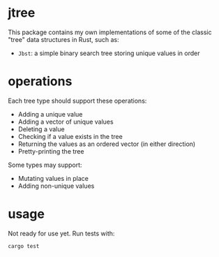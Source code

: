 # jtree

This package contains my own implementations of some of the classic "tree" data structures in Rust, such as:

- `Jbst`: a simple binary search tree storing unique values in order

# operations

Each tree type should support these operations:

- Adding a unique value
- Adding a vector of unique values
- Deleting a value
- Checking if a value exists in the tree
- Returning the values as an ordered vector (in either direction)
- Pretty-printing the tree

Some types may support:

- Mutating values in place
- Adding non-unique values

# usage

Not ready for use yet.  Run tests with:

    cargo test
